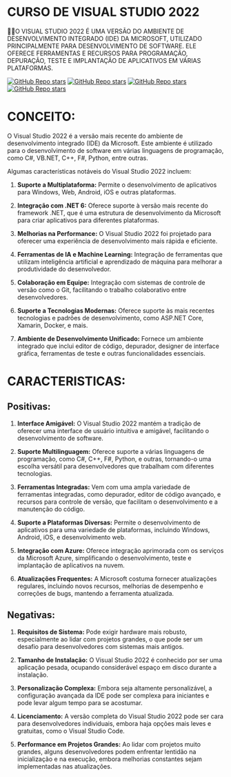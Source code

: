 # CURSO DE VISUAL STUDIO 2022
👨‍⚖️O VISUAL STUDIO 2022 É UMA VERSÃO DO AMBIENTE DE DESENVOLVIMENTO INTEGRADO (IDE) DA MICROSOFT, UTILIZADO PRINCIPALMENTE PARA DESENVOLVIMENTO DE SOFTWARE. ELE OFERECE FERRAMENTAS E RECURSOS PARA PROGRAMAÇÃO, DEPURAÇÃO, TESTE E IMPLANTAÇÃO DE APLICATIVOS EM VÁRIAS PLATAFORMAS.

[![GitHub Repo stars](https://img.shields.io/badge/VILHALVA-GITHUB-03A9F4?logo=github)](https://github.com/VILHALVA) 
[![GitHub Repo stars](https://img.shields.io/badge/VEJA-DOCUMENTAÇÃO-03A9F4?logo=google)](https://learn.microsoft.com/en-us/visualstudio/windows/?view=vs-2022) 
[![GitHub Repo stars](https://img.shields.io/badge/LINGUAGEM%20DE-PROGRAMAÇÃO-03A9F4?logo=github)](https://github.com/VILHALVA/CURSO-DE-C-SHARP)
[![GitHub Repo stars](https://img.shields.io/badge/-PLAYLIST%20DO%20YOUTUBE-blueviolet)](https://youtube.com/playlist?list=PLpQCWggDn8Sx3T2jjN6utkVl-he7JGDxO&si=CGQ4yPQhbsuJhOi5)

# CONCEITO:
O Visual Studio 2022 é a versão mais recente do ambiente de desenvolvimento integrado (IDE) da Microsoft. Este ambiente é utilizado para o desenvolvimento de software em várias linguagens de programação, como C#, VB.NET, C++, F#, Python, entre outras.

Algumas características notáveis do Visual Studio 2022 incluem:

1. **Suporte a Multiplataforma:** Permite o desenvolvimento de aplicativos para Windows, Web, Android, iOS e outras plataformas.

2. **Integração com .NET 6:** Oferece suporte à versão mais recente do framework .NET, que é uma estrutura de desenvolvimento da Microsoft para criar aplicativos para diferentes plataformas.

3. **Melhorias na Performance:** O Visual Studio 2022 foi projetado para oferecer uma experiência de desenvolvimento mais rápida e eficiente.

4. **Ferramentas de IA e Machine Learning:** Integração de ferramentas que utilizam inteligência artificial e aprendizado de máquina para melhorar a produtividade do desenvolvedor.

5. **Colaboração em Equipe:** Integração com sistemas de controle de versão como o Git, facilitando o trabalho colaborativo entre desenvolvedores.

6. **Suporte a Tecnologias Modernas:** Oferece suporte às mais recentes tecnologias e padrões de desenvolvimento, como ASP.NET Core, Xamarin, Docker, e mais.

7. **Ambiente de Desenvolvimento Unificado:** Fornece um ambiente integrado que inclui editor de código, depurador, designer de interface gráfica, ferramentas de teste e outras funcionalidades essenciais.

# CARACTERISTICAS:
## Positivas:
1. **Interface Amigável:** O Visual Studio 2022 mantém a tradição de oferecer uma interface de usuário intuitiva e amigável, facilitando o desenvolvimento de software.

2. **Suporte Multilinguagem:** Oferece suporte a várias linguagens de programação, como C#, C++, F#, Python, e outras, tornando-o uma escolha versátil para desenvolvedores que trabalham com diferentes tecnologias.

3. **Ferramentas Integradas:** Vem com uma ampla variedade de ferramentas integradas, como depurador, editor de código avançado, e recursos para controle de versão, que facilitam o desenvolvimento e a manutenção do código.

4. **Suporte a Plataformas Diversas:** Permite o desenvolvimento de aplicativos para uma variedade de plataformas, incluindo Windows, Android, iOS, e desenvolvimento web.

5. **Integração com Azure:** Oferece integração aprimorada com os serviços da Microsoft Azure, simplificando o desenvolvimento, teste e implantação de aplicativos na nuvem.

6. **Atualizações Frequentes:** A Microsoft costuma fornecer atualizações regulares, incluindo novos recursos, melhorias de desempenho e correções de bugs, mantendo a ferramenta atualizada.

## Negativas:
1. **Requisitos de Sistema:** Pode exigir hardware mais robusto, especialmente ao lidar com projetos grandes, o que pode ser um desafio para desenvolvedores com sistemas mais antigos.

2. **Tamanho de Instalação:** O Visual Studio 2022 é conhecido por ser uma aplicação pesada, ocupando considerável espaço em disco durante a instalação.

3. **Personalização Complexa:** Embora seja altamente personalizável, a configuração avançada da IDE pode ser complexa para iniciantes e pode levar algum tempo para se acostumar.

4. **Licenciamento:** A versão completa do Visual Studio 2022 pode ser cara para desenvolvedores individuais, embora haja opções mais leves e gratuitas, como o Visual Studio Code.

5. **Performance em Projetos Grandes:** Ao lidar com projetos muito grandes, alguns desenvolvedores podem enfrentar lentidão na inicialização e na execução, embora melhorias constantes sejam implementadas nas atualizações.



